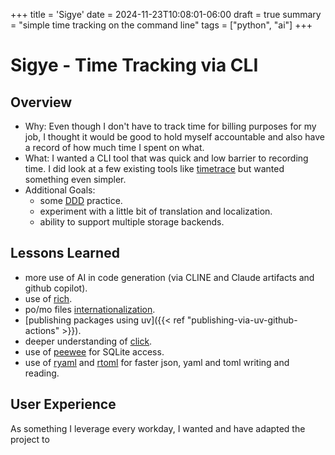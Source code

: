 +++
title = 'Sigye'
date = 2024-11-23T10:08:01-06:00
draft = true
summary = "simple time tracking on the command line"
tags = ["python", "ai"]
+++
# Sigye - Time Tracking via CLI
## Overview
* Why: Even though I don't have to track time for billing purposes for my job, I thought it would be good to hold myself accountable and also have a record of how much time I spent on what.
* What: I wanted a CLI tool that was quick and low barrier to recording time. I did look at a few existing tools like [timetrace](https://github.com/dominikbraun/timetrace) but wanted something even simpler.
* Additional Goals:
  * some [DDD](https://en.wikipedia.org/wiki/Domain-driven_design) practice.
  * experiment with a little bit of translation and localization.
  * ability to support multiple storage backends.

## Lessons Learned
* more use of AI in code generation (via CLINE and Claude artifacts and github copilot).
* use of [rich](https://rich.readthedocs.io/en/stable/introduction.html).
* po/mo files [internationalization](https://docs.python.org/3/library/gettext.html).
* [publishing packages using uv]({{< ref "publishing-via-uv-github-actions" >}}).
* deeper understanding of [click](https://click.palletsprojects.com/en/stable/).
* use of [peewee](https://github.com/coleifer/peewee) for SQLite access.
* use of [ryaml]() and [rtoml]() for faster json, yaml and toml writing and reading.

## User Experience

As something I leverage every workday, I wanted and have adapted the project to 